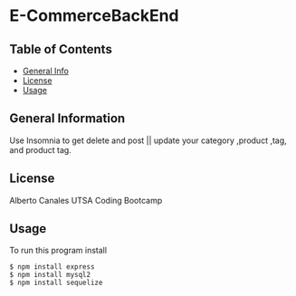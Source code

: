 # E-CommerceBackEnd
## Table of Contents
* [General Info](#general-information)
* [License](#license)
* [Usage](#usage)
## General Information 
Use Insomnia to get delete and post || update your category ,product ,tag, and product tag.
## License
Alberto Canales UTSA Coding Bootcamp
## Usage
To run this program install

```
$ npm install express
$ npm install mysql2
$ npm install sequelize
```

